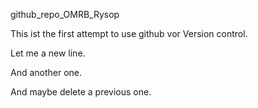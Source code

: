 github_repo_OMRB_Rysop

This ist the first attempt to use github vor Version control.



Let me a new line.

And another one.

And maybe delete a previous one.